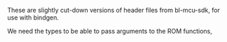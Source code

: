 These are slightly cut-down versions of header files from bl-mcu-sdk, for use with bindgen.

We need the types to be able to pass arguments to the ROM functions, 